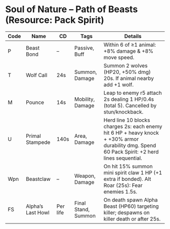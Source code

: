 # Soul of Nature – Path of Beasts (Resource: Pack Spirit)
| Code | Name | CD | Tags | Details |
|------|------|----|------|---------|
| P | Beast Bond | – | Passive, Buff | Within 6 of ≥1 animal: +8% damage & +8% move speed. |
| T | Wolf Call | 24s | Summon, Damage | Summon 2 wolves (HP20, +50% dmg) 20s. If animal nearby add +1 wolf. |
| M | Pounce | 14s | Mobility, Damage | Leap to enemy r5 attach 2s dealing 1 HP/0.4s (total 5). Cancelled by stun/knockback. |
| U | Primal Stampede | 140s | Area, Damage | Herd line 10 blocks charges 2s: each enemy hit 6 HP + heavy knock + +30% armor durability dmg. Spend 60 Pack Spirit: +2 herd lines sequential. |
| Wpn | Beastclaw | – | Weapon, Damage | On hit 15% summon mini spirit claw 1 HP (+1 extra if bonded). Alt Roar (25s): Fear enemies 1.5s. |
| FS | Alpha’s Last Howl | Per life | Final Stand, Summon | On death spawn Alpha Beast (HP60) targeting killer; despawns on killer death or after 25s. |
